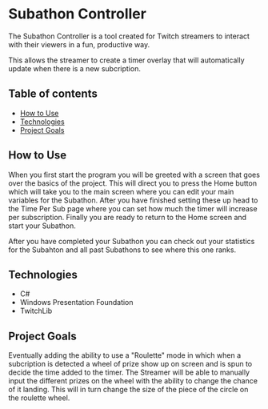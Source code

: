 # Subathon Controller
The Subathon Controller is a tool created for Twitch streamers to interact with their viewers in a fun, productive way.

This allows the streamer to create a timer overlay that will automatically update when there is a new subcription.

## Table of contents
* [How to Use](#how-to-use)
* [Technologies](#technologies)
* [Project Goals](#project-goals)

## How to Use
When you first start the program you will be greeted with a screen that goes over the basics of the project. This will direct you to press the Home button which will take you to the main screen where you can edit your main variables for the Subathon. After you have finished setting these up head to the Time Per Sub page where you can set how much the timer will increase per subscription. Finally you are ready to return to the Home screen and start your Subathon.

After you have completed your Subathon you can check out your statistics for the Subahton and all past Subathons to see where this one ranks.

## Technologies

* C#
* Windows Presentation Foundation
* TwitchLib

## Project Goals
Eventually adding the ability to use a "Roulette" mode in which when a subcription is detected a wheel of prize show up on screen and is spun to decide the time added to the timer. The Streamer will be able to manually input the different prizes on the wheel with the ability to change the chance of it landing. This will in turn change the size of the piece of the circle on the roulette wheel.
